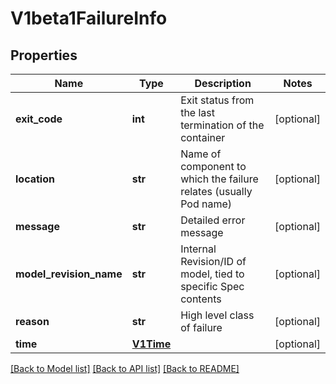 # V1beta1FailureInfo

## Properties
Name | Type | Description | Notes
------------ | ------------- | ------------- | -------------
**exit_code** | **int** | Exit status from the last termination of the container | [optional]
**location** | **str** | Name of component to which the failure relates (usually Pod name) | [optional]
**message** | **str** | Detailed error message | [optional]
**model_revision_name** | **str** | Internal Revision/ID of model, tied to specific Spec contents | [optional]
**reason** | **str** | High level class of failure | [optional]
**time** | [**V1Time**](V1Time.md) |  | [optional]

[[Back to Model list]](../README.md#documentation-for-models) [[Back to API list]](../README.md#documentation-for-api-endpoints) [[Back to README]](../README.md)


